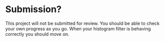 # Submission?
This project will not be submitted for review. You should be able to check your own progress as you go. When your histogram filter is behaving correctly you should move on.
